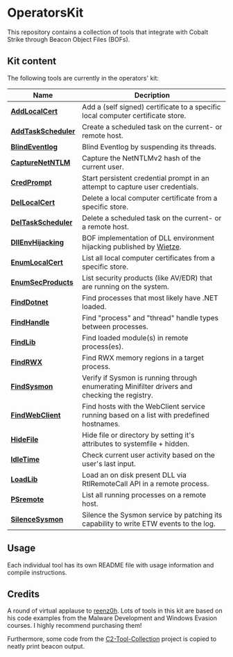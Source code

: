# OperatorsKit
This repository contains a collection of tools that integrate with Cobalt Strike through Beacon Object Files (BOFs).  

## Kit content
The following tools are currently in the operators' kit: 

|Name|Decription|
|----|----------|
|**[AddLocalCert](KIT/AddLocalCert)**|Add a (self signed) certificate to a specific local computer certificate store.|
|**[AddTaskScheduler](KIT/AddTaskScheduler)**|Create a scheduled task on the current- or remote host.|
|**[BlindEventlog](KIT/BlindEventlog)**|Blind Eventlog by suspending its threads.|
|**[CaptureNetNTLM](KIT/CaptureNetNTLM)**|Capture the NetNTLMv2 hash of the current user.|
|**[CredPrompt](KIT/CredPrompt)**|Start persistent credential prompt in an attempt to capture user credentials.|
|**[DelLocalCert](KIT/DelLocalCert)**|Delete a local computer certificate from a specific store.|
|**[DelTaskScheduler](KIT/DelTaskScheduler)**|Delete a scheduled task on the current- or a remote host.|
|**[DllEnvHijacking](KIT/DllEnvHijacking)**|BOF implementation of DLL environment hijacking published by [Wietze](https://www.wietzebeukema.nl/blog/save-the-environment-variables).|
|**[EnumLocalCert](KIT/EnumLocalCert)**|List all local computer certificates from a specific store.|
|**[EnumSecProducts](KIT/EnumSecProducts)**|List security products (like AV/EDR) that are running on the system.|
|**[FindDotnet](KIT/FindDotnet)**|Find processes that most likely have .NET loaded.|
|**[FindHandle](KIT/FindHandle)**|Find "process" and "thread" handle types between processes.|
|**[FindLib](KIT/FindLib)**|Find loaded module(s) in remote process(es).|
|**[FindRWX](KIT/FindRWX)**|Find RWX memory regions in a target process.|
|**[FindSysmon](KIT/FindSysmon)**|Verify if Sysmon is running through enumerating Minifilter drivers and checking the registry.|
|**[FindWebClient](KIT/FindWebClient)**|Find hosts with the WebClient service running based on a list with predefined hostnames.|
|**[HideFile](KIT/HideFile)**|Hide file or directory by setting it's attributes to systemfile + hidden.|
|**[IdleTime](KIT/IdleTime)**|Check current user activity based on the user's last input.|
|**[LoadLib](KIT/LoadLib)**|Load an on disk present DLL via RtlRemoteCall API in a remote process.|
|**[PSremote](KIT/PSremote)**|List all running processes on a remote host.|
|**[SilenceSysmon](KIT/SilenceSysmon)**|Silence the Sysmon service by patching its capability to write ETW events to the log.|

## Usage
Each individual tool has its own README file with usage information and compile instructions. 

## Credits
A round of virtual applause to [reenz0h](https://twitter.com/SEKTOR7net). Lots of tools in this kit are based on his code examples from the Malware Development and Windows Evasion courses. I highly recommend purchasing them!

Furthermore, some code from the [C2-Tool-Collection](https://github.com/outflanknl/C2-Tool-Collection) project is copied to neatly print beacon output. 
